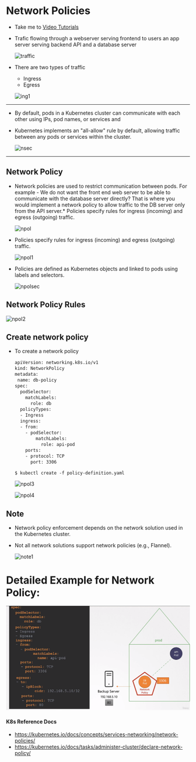 # Network Policies

- Take me to [Video Tutorials](https://kodekloud.com/topic/network-policies-3/)
- Trafic flowing through a webserver serving frontend to users an app server serving backend API and a database server
  
  ![traffic](../../images/traffic.PNG)
- There are two types of traffic
  
  - Ingress
  - Egress
  
  ![ing1](../../images/ing1.PNG)

---

* By default, pods in a Kubernetes cluster can communicate with each other using IPs, pod names, or services and
* Kubernetes implements an "all-allow" rule by default, allowing traffic between any pods or services within the cluster.
  
  ![nsec](../../images/nsec.PNG)

---

## Network Policy

* Network policies are used to restrict communication between pods.
  For example - We do not want the front end web server to be able to communicate with the database server directly? That is where you would implement a network policy to allow traffic to the DB server only from the API server.* Policies specify rules for ingress (incoming) and egress (outgoing) traffic.
  
  ![npol](../../images/npol.PNG)
* Policies specify rules for ingress (incoming) and egress (outgoing) traffic.
  
  ![npol1](../../images/npol1.PNG)
* Policies are defined as Kubernetes objects and linked to pods using labels and selectors.
  
  ![npolsec](../../images/npolsec.PNG)

## Network Policy Rules

![npol2](../../images/npol2.PNG)

## Create network policy

- To create a network policy
  
  ```
  apiVersion: networking.k8s.io/v1
  kind: NetworkPolicy
  metadata:
   name: db-policy
  spec:
    podSelector:
      matchLabels:
        role: db
    policyTypes:
    - Ingress
    ingress:
    - from:
      - podSelector:
          matchLabels:
            role: api-pod
      ports:
      - protocol: TCP
        port: 3306
  ```
  
  ```
  $ kubectl create -f policy-definition.yaml
  ```
  
  ![npol3](../../images/npol3.PNG)
  
  ![npol4](../../images/npol4.PNG)

## Note

* Network policy enforcement depends on the network solution used in the Kubernetes cluster.
* Not all network solutions support network policies (e.g., Flannel).
  
  ![note1](../../images/note1.PNG)

# Detailed Example for Network Policy:

![note1](../../images/np.png)


#### K8s Reference Docs

- https://kubernetes.io/docs/concepts/services-networking/network-policies/
- https://kubernetes.io/docs/tasks/administer-cluster/declare-network-policy/

